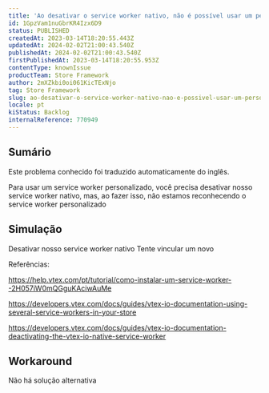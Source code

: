 ```yaml
---
title: 'Ao desativar o service worker nativo, não é possível usar um personalizado'
id: 1GpzVam1nuGbrKR4Izx6D9
status: PUBLISHED
createdAt: 2023-03-14T18:20:55.443Z
updatedAt: 2024-02-02T21:00:43.540Z
publishedAt: 2024-02-02T21:00:43.540Z
firstPublishedAt: 2023-03-14T18:20:55.953Z
contentType: knownIssue
productTeam: Store Framework
author: 2mXZkbi0oi061KicTExNjo
tag: Store Framework
slug: ao-desativar-o-service-worker-nativo-nao-e-possivel-usar-um-personalizado
locale: pt
kiStatus: Backlog
internalReference: 770949
---
```


## Sumário

<div class="alert alert-info">
  <p>Este problema conhecido foi traduzido automaticamente do inglês.</p>
</div>



Para usar um service worker personalizado, você precisa desativar nosso service worker nativo, mas, ao fazer isso, não estamos reconhecendo o service worker personalizado

## Simulação



Desativar nosso service worker nativo
Tente vincular um novo

Referências:

https://help.vtex.com/pt/tutorial/como-instalar-um-service-worker--2H057iW0mQGguKAciwAuMe

https://developers.vtex.com/docs/guides/vtex-io-documentation-using-several-service-workers-in-your-store

https://developers.vtex.com/docs/guides/vtex-io-documentation-deactivating-the-vtex-io-native-service-worker



## Workaround


Não há solução alternativa





